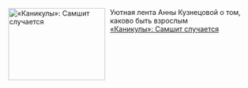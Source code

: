<!--2025-02-09 10:15:27-->
<div class="yb">
  <div class="rss smaller1 kino_kino"><a href="https://www.kino-teatr.ru/kino/art/tv/7045/" title="«Каникулы»: Самшит случается"><img src="https://www.kino-teatr.ru/art/5/4/7045/poster.jpg" width="196" height="147" align="left" hspace="5" style="margin: 0px 10px 0px 5px" alt="«Каникулы»: Самшит случается"/></a>Уютная лента Анны Кузнецовой о том, каково быть взрослым <br><a class="light" href="https://www.kino-teatr.ru/kino/art/tv/7045/">«Каникулы»: Самшит случается</a></div>
</div>
